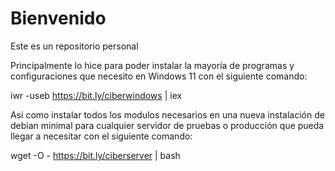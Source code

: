 # Bienvenido

Este es un repositorio personal

Principalmente lo hice para poder instalar la mayoría de programas y configuraciones que necesito en Windows 11 con el siguiente comando:

iwr -useb https://bit.ly/ciberwindows | iex

Asi como instalar todos los modulos necesarios en una nueva instalación de debian minimal para cualquier servidor de pruebas o producción que pueda llegar a necesitar con el siguiente comando:

wget -O - https://bit.ly/ciberserver | bash